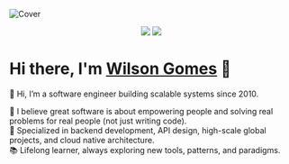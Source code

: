 ![Cover](https://github.com/user-attachments/assets/7f6f5fb6-bb79-4482-8c4c-1ec0acee7dce)

<p align="center">
    <a href="https://www.youtube.com/@wilsongomes-swe/videos" target="_blank"><img src="https://img.shields.io/badge/-Youtube-2D2B55?style=flat-square&logo=Youtube&logoColor=white"/></a>
    <a href="https://www.linkedin.com/in/wilsongomes-swe/" target="_blank"><img src="https://img.shields.io/badge/-LinkedIn-2D2B55?style=flat-square&logo=linkedin&logoColor=white"/></a>
</p>

# Hi there, I'm [Wilson Gomes](https://www.linkedin.com/in/wilsongomes-swe/) 👋


👋 Hi, I’m a software engineer building scalable systems since 2010.

🚀 I believe great software is about empowering people and solving real problems for real people (not just writing code). \
💜 Specialized in backend development, API design, high-scale global projects, and cloud native architecture. \
📚 Lifelong learner, always exploring new tools, patterns, and paradigms.
